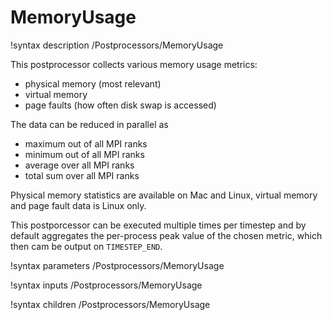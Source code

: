 # MemoryUsage

!syntax description /Postprocessors/MemoryUsage

This postprocessor collects various memory usage metrics:

* physical memory (most relevant)
* virtual memory
* page faults (how often disk swap is accessed)

The data can be reduced in parallel as

* maximum out of all MPI ranks
* minimum out of all MPI ranks
* average over all MPI ranks
* total sum over all MPI ranks

Physical memory statistics are available on Mac and Linux, virtual memory and
page fault data is Linux only.

This postporcessor can be executed multiple times per timestep and by default
aggregates the per-process peak value of the chosen metric, which then cam be output
on `TIMESTEP_END`.

!syntax parameters /Postprocessors/MemoryUsage

!syntax inputs /Postprocessors/MemoryUsage

!syntax children /Postprocessors/MemoryUsage
